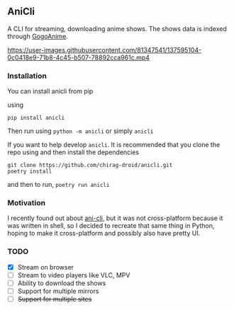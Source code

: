## AniCli

A CLI for streaming, downloading anime shows.
The shows data is indexed through [GogoAnime](https://gogoanime.pe).

https://user-images.githubusercontent.com/81347541/137595104-0c0418e9-71b8-4c45-b507-78892cca961c.mp4

### Installation
You can install anicli from pip

 using
```
pip install anicli
```
Then run using `python -m anicli` or simply `anicli`

If you want to help develop `anicli`. It is recommended that you clone the repo using and then install the dependencies
```
git clone https://github.com/chirag-droid/anicli.git
poetry install
```
and then to run, `poetry run anicli`

### Motivation

I recently found out about [ani-cli](https://github.com/pystardust/ani-cli), but it was not cross-platform because it was written in shell, so I decided to recreate that same thing in Python, hoping to make it cross-platform and possibly also have pretty UI.

### TODO
- [x] Stream on browser
- [ ] Stream to video players like VLC, MPV
- [ ] Ability to download the shows
- [ ] Support for multiple mirrors
- [ ] ~~Support for multiple sites~~
